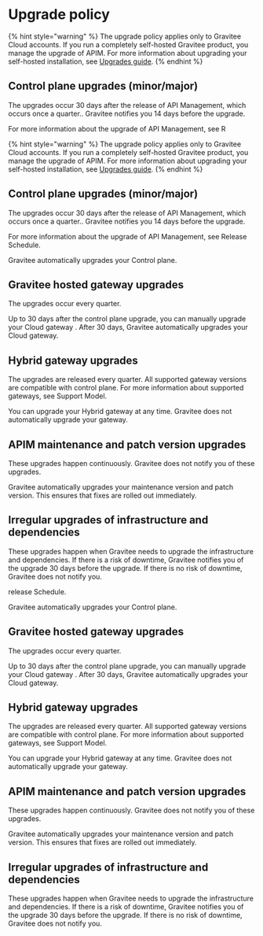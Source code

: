 # Upgrade policy

{% hint style="warning" %}
The upgrade policy applies only to Gravitee Cloud accounts. If you run a completely self-hosted Gravitee product, you manage the upgrade of APIM. For more information about upgrading your self-hosted installation, see [Upgrades guide](https://documentation.gravitee.io/apim/upgrade-guides).&#x20;
{% endhint %}

## Control plane upgrades (minor/major)

The upgrades occur 30 days after the release of API Management, which occurs once a quarter.. Gravitee notifies you 14 days before the upgrade.&#x20;

For more information about the upgrade of API Management, see R

{% hint style="warning" %}
The upgrade policy applies only to Gravitee Cloud accounts. If you run a completely self-hosted Gravitee product, you manage the upgrade of APIM. For more information about upgrading your self-hosted installation, see [Upgrades guide](https://documentation.gravitee.io/apim/upgrade-guides).&#x20;
{% endhint %}

## Control plane upgrades (minor/major)

The upgrades occur 30 days after the release of API Management, which occurs once a quarter.. Gravitee notifies you 14 days before the upgrade.&#x20;

For more information about the upgrade of API Management, see Release Schedule.

Gravitee automatically upgrades your Control plane.

## Gravitee hosted gateway upgrades

The upgrades occur every quarter.&#x20;

Up to 30 days after the control plane upgrade, you can manually upgrade your Cloud gateway . After 30 days, Gravitee automatically upgrades your Cloud gateway.

## Hybrid gateway upgrades

The upgrades are released every quarter. All supported gateway versions are compatible with control plane. For more information about supported gateways, see Support Model.&#x20;

You can upgrade your Hybrid gateway at any time. Gravitee does not automatically upgrade your gateway.

## APIM maintenance and patch version upgrades

These upgrades happen continuously. Gravitee does not notify you of these upgrades.&#x20;

Gravitee automatically upgrades your maintenance version and patch version. This ensures that fixes are rolled out immediately.&#x20;

## Irregular upgrades of infrastructure and dependencies

These upgrades happen when Gravitee needs to upgrade the infrastructure and dependencies. If there is a risk of downtime, Gravitee notifies you of the upgrade 30 days before the upgrade. If there is no risk  of downtime, Gravitee does not notify you.&#x20;

release Schedule.

Gravitee automatically upgrades your Control plane.

## Gravitee hosted gateway upgrades

The upgrades occur every quarter.&#x20;

Up to 30 days after the control plane upgrade, you can manually upgrade your Cloud gateway . After 30 days, Gravitee automatically upgrades your Cloud gateway.

## Hybrid gateway upgrades

The upgrades are released every quarter. All supported gateway versions are compatible with control plane. For more information about supported gateways, see Support Model.&#x20;

You can upgrade your Hybrid gateway at any time. Gravitee does not automatically upgrade your gateway.

## APIM maintenance and patch version upgrades

These upgrades happen continuously. Gravitee does not notify you of these upgrades.&#x20;

Gravitee automatically upgrades your maintenance version and patch version. This ensures that fixes are rolled out immediately.&#x20;

## Irregular upgrades of infrastructure and dependencies

These upgrades happen when Gravitee needs to upgrade the infrastructure and dependencies. If there is a risk of downtime, Gravitee notifies you of the upgrade 30 days before the upgrade. If there is no risk  of downtime, Gravitee does not notify you.&#x20;
